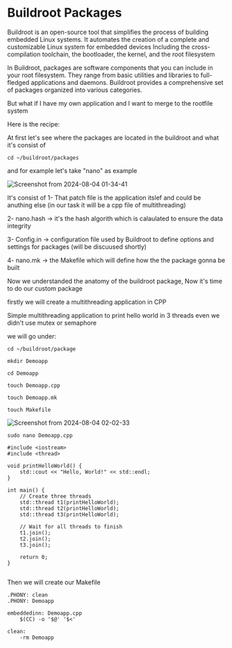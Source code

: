 # Buildroot Packages

Buildroot is an open-source tool that simplifies the process of building embedded Linux systems.
It automates the creation of a complete and customizable Linux system for embedded devices
Including the cross-compilation toolchain, the bootloader, the kernel, and the root filesystem


In Buildroot, packages are software components that you can include in your root filesystem.
They range from basic utilities and libraries to full-fledged applications and daemons.
Buildroot provides a comprehensive set of packages organized into various categories.


But what if I have my own application and I want to merge to the rootfile system


Here is the recipe:

At first let's see where the packages are located in the buildroot and what it's consist of

```
cd ~/buildroot/packages
```

and for example let's take "nano" as example

![Screenshot from 2024-08-04 01-34-41](https://github.com/user-attachments/assets/828593c4-8c29-4b61-ba69-4b1118ea76b7)



It's consist of
  1- That patch file is the application itslef and could be anuthing else (in our task it will be a cpp file of multithreading)

  2- nano.hash -> it's the hash algorith which is calaulated to ensure the data integrity 

  3- Config.in -> configuration file used by Buildroot to define options and settings for packages (will be discuused shortly)

  4- nano.mk -> the Makefile which will define how the the package gonna be built



Now we understanded the anatomy of the buildroot package, Now it's time to do our custom package




firstly we will create a multithreading application in CPP





Simple multithreading application to print hello world in 3 threads even we didn't use mutex or semaphore


we will go under:

```
cd ~/buildroot/package

mkdir Demoapp

cd Demoapp

touch Demoapp.cpp

touch Demoapp.mk

touch Makefile

```


![Screenshot from 2024-08-04 02-02-33](https://github.com/user-attachments/assets/7245db6b-5510-4a82-b7e0-875ecaad1de9)






```
sudo nano Demoapp.cpp
```


```
#include <iostream>
#include <thread>

void printHelloWorld() {
    std::cout << "Hello, World!" << std::endl;
}

int main() {
    // Create three threads
    std::thread t1(printHelloWorld);
    std::thread t2(printHelloWorld);
    std::thread t3(printHelloWorld);

    // Wait for all threads to finish
    t1.join();
    t2.join();
    t3.join();

    return 0;
}


```

Then we will create our Makefile
```
.PHONY: clean
.PHONY: Demoapp

embeddedinn: Demoapp.cpp
    $(CC) -o '$@' '$<'

clean:
    -rm Demoapp

```




